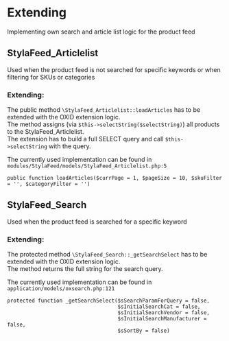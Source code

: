Extending
=========


Implementing own search and article list logic for the product feed


StylaFeed_Articlelist
---------------------

Used when the product feed is not searched for specific keywords or when filtering for SKUs or categories

### Extending:

The public method `\StylaFeed_Articlelist::loadArticles` has to be extended with the OXID extension logic.  
The method assigns (via `$this->selectString($selectString)`) all products to the StylaFeed_Articlelist.  
The extension has to build a full SELECT query and call `$this->selectString` with the query.

The currently used implementation can be found in `modules/StylaFeed/models/StylaFeed_Articlelist.php:5`

    public function loadArticles($currPage = 1, $pageSize = 10, $skuFilter = '', $categoryFilter = '')



StylaFeed_Search
----------------

Used when the product feed is searched for a specific keyword 

### Extending:  

The protected method `\StylaFeed_Search::_getSearchSelect` has to be extended with the OXID extension logic.  
The method returns the full string for the search query.

The currently used implementation can be found in `application/models/oxsearch.php:121`

    protected function _getSearchSelect($sSearchParamForQuery = false, 
                                        $sInitialSearchCat = false, 
                                        $sInitialSearchVendor = false, 
                                        $sInitialSearchManufacturer = false, 
                                        $sSortBy = false)

